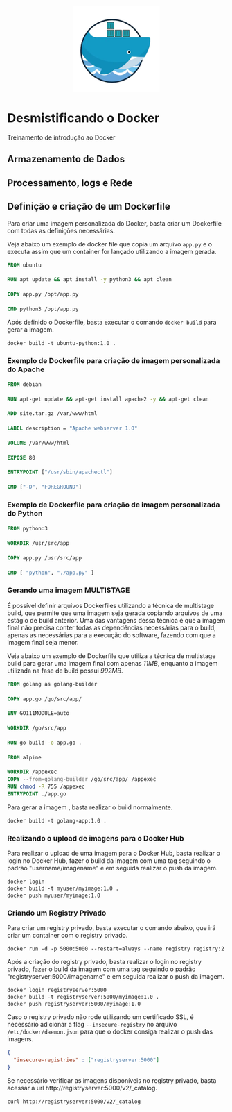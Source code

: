 <div align="center">
  <img src="images/logo.webp" alt="Bootcamp Logo" style="width: 200px" /> 
</div>

# Desmistificando o Docker

Treinamento de introdução ao Docker

## Armazenamento de Dados

## Processamento, logs e Rede

## Definição e criação de um Dockerfile

Para criar uma imagem personalizada do Docker, basta criar um Dockerfile com todas as definições necessárias. 

Veja abaixo um exemplo de docker file que copia um arquivo `app.py` e o executa assim que um container for lançado utilizando a imagem gerada.

```dockerfile
FROM ubuntu

RUN apt update && apt install -y python3 && apt clean

COPY app.py /opt/app.py

CMD python3 /opt/app.py
```

Após definido o Dockerfile, basta executar o comando `docker build` para gerar a imagem. 
```
docker build -t ubuntu-python:1.0 .
```

### Exemplo de Dockerfile para criação de imagem personalizada do Apache
  
```dockerfile
FROM debian

RUN apt-get update && apt-get install apache2 -y && apt-get clean

ADD site.tar.gz /var/www/html

LABEL description = "Apache webserver 1.0"

VOLUME /var/www/html

EXPOSE 80

ENTRYPOINT ["/usr/sbin/apachectl"]

CMD ["-D", "FOREGROUND"]
```

### Exemplo de Dockerfile para criação de imagem personalizada do Python 
  
```dockerfile
FROM python:3

WORKDIR /usr/src/app

COPY app.py /usr/src/app

CMD [ "python", "./app.py" ]
```

### Gerando uma imagem MULTISTAGE

É possível definir arquivos Dockerfiles utilizando a técnica de multistage build, que permite que uma imagem seja gerada copiando arquivos de uma estágio de build anterior. Uma das vantagens dessa técnica é que a imagem final não precisa conter todas as dependências necessárias para o build, apenas as necessárias para a execução do software, fazendo com que a imagem final seja menor.

Veja abaixo um exemplo de Dockerfile que utiliza a técnica de multistage build para gerar uma imagem final com apenas *11MB*, enquanto a imagem utilizada na fase de build possui *992MB*.

```dockerfile
FROM golang as golang-builder

COPY app.go /go/src/app/

ENV GO111MODULE=auto

WORKDIR /go/src/app

RUN go build -o app.go .

FROM alpine

WORKDIR /appexec
COPY --from=golang-builder /go/src/app/ /appexec
RUN chmod -R 755 /appexec
ENTRYPOINT ./app.go
```

Para gerar a imagem , basta realizar o build normalmente.

```
docker build -t golang-app:1.0 .
```

### Realizando o upload de imagens para o Docker Hub

Para realizar o upload de uma imagem para o Docker Hub, basta realizar o login no Docker Hub, fazer o build da imagem com uma tag seguindo o padrão "username/imagename" e em seguida realizar o push da imagem.

```
docker login
docker build -t myuser/myimage:1.0 .
docker push myuser/myimage:1.0
```

### Criando um Registry Privado

Para criar um registry privado, basta executar o comando abaixo, que irá criar um container com o registry privado.

```
docker run -d -p 5000:5000 --restart=always --name registry registry:2
````

Após a criação do registry privado, basta realizar o login no registry privado, fazer o build da imagem com uma tag seguindo o padrão "registryserver:5000/imagename" e em seguida realizar o push da imagem.

```
docker login registryserver:5000
docker build -t registryserver:5000/myimage:1.0 .
docker push registryserver:5000/myimage:1.0
```

Caso o registry privado não rode utilizando um certificado SSL, é necessário adicionar a flag `--insecure-registry` no arquivo `/etc/docker/daemon.json` para que o docker consiga realizar o push das imagens.

```json
{
  "insecure-registries" : ["registryserver:5000"]
}
```

Se necessário verificar as imagens disponíveis no registry privado, basta acessar a url http://registryserver:5000/v2/_catalog.

````
curl http://registryserver:5000/v2/_catalog
````